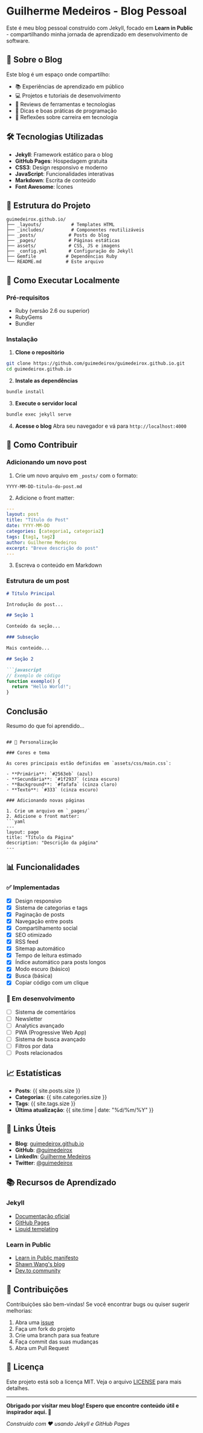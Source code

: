 # Guilherme Medeiros - Blog Pessoal

Este é meu blog pessoal construído com Jekyll, focado em **Learn in Public** - compartilhando minha jornada de aprendizado em desenvolvimento de software.

## 🚀 Sobre o Blog

Este blog é um espaço onde compartilho:
- 📚 Experiências de aprendizado em público
- 💻 Projetos e tutoriais de desenvolvimento
- 🔧 Reviews de ferramentas e tecnologias
- 🎯 Dicas e boas práticas de programação
- 🚀 Reflexões sobre carreira em tecnologia

## 🛠️ Tecnologias Utilizadas

- **Jekyll**: Framework estático para o blog
- **GitHub Pages**: Hospedagem gratuita
- **CSS3**: Design responsivo e moderno
- **JavaScript**: Funcionalidades interativas
- **Markdown**: Escrita de conteúdo
- **Font Awesome**: Ícones

## 📁 Estrutura do Projeto

```
guimedeirox.github.io/
├── _layouts/           # Templates HTML
├── _includes/          # Componentes reutilizáveis
├── _posts/            # Posts do blog
├── _pages/            # Páginas estáticas
├── assets/            # CSS, JS e imagens
├── _config.yml        # Configuração do Jekyll
├── Gemfile           # Dependências Ruby
└── README.md         # Este arquivo
```

## 🚀 Como Executar Localmente

### Pré-requisitos

- Ruby (versão 2.6 ou superior)
- RubyGems
- Bundler

### Instalação

1. **Clone o repositório**
```bash
git clone https://github.com/guimedeirox/guimedeirox.github.io.git
cd guimedeirox.github.io
```

2. **Instale as dependências**
```bash
bundle install
```

3. **Execute o servidor local**
```bash
bundle exec jekyll serve
```

4. **Acesse o blog**
Abra seu navegador e vá para `http://localhost:4000`

## 📝 Como Contribuir

### Adicionando um novo post

1. Crie um novo arquivo em `_posts/` com o formato:
```
YYYY-MM-DD-titulo-do-post.md
```

2. Adicione o front matter:
```yaml
---
layout: post
title: "Título do Post"
date: YYYY-MM-DD
categories: [categoria1, categoria2]
tags: [tag1, tag2]
author: Guilherme Medeiros
excerpt: "Breve descrição do post"
---
```

3. Escreva o conteúdo em Markdown

### Estrutura de um post

```markdown
# Título Principal

Introdução do post...

## Seção 1

Conteúdo da seção...

### Subseção

Mais conteúdo...

## Seção 2

```javascript
// Exemplo de código
function exemplo() {
  return "Hello World!";
}
```

## Conclusão

Resumo do que foi aprendido...
```

## 🎨 Personalização

### Cores e tema

As cores principais estão definidas em `assets/css/main.css`:

- **Primária**: `#2563eb` (azul)
- **Secundária**: `#1f2937` (cinza escuro)
- **Background**: `#fafafa` (cinza claro)
- **Texto**: `#333` (cinza escuro)

### Adicionando novas páginas

1. Crie um arquivo em `_pages/`
2. Adicione o front matter:
```yaml
---
layout: page
title: "Título da Página"
description: "Descrição da página"
---
```

## 📊 Funcionalidades

### ✅ Implementadas

- [x] Design responsivo
- [x] Sistema de categorias e tags
- [x] Paginação de posts
- [x] Navegação entre posts
- [x] Compartilhamento social
- [x] SEO otimizado
- [x] RSS feed
- [x] Sitemap automático
- [x] Tempo de leitura estimado
- [x] Índice automático para posts longos
- [x] Modo escuro (básico)
- [x] Busca (básica)
- [x] Copiar código com um clique

### 🚧 Em desenvolvimento

- [ ] Sistema de comentários
- [ ] Newsletter
- [ ] Analytics avançado
- [ ] PWA (Progressive Web App)
- [ ] Sistema de busca avançado
- [ ] Filtros por data
- [ ] Posts relacionados

## 📈 Estatísticas

- **Posts**: {{ site.posts.size }}
- **Categorias**: {{ site.categories.size }}
- **Tags**: {{ site.tags.size }}
- **Última atualização**: {{ site.time | date: "%d/%m/%Y" }}

## 🔗 Links Úteis

- **Blog**: [guimedeirox.github.io](https://guimedeirox.github.io)
- **GitHub**: [@guimedeirox](https://github.com/guimedeirox)
- **LinkedIn**: [Guilherme Medeiros](https://linkedin.com/in/guilherme-medeiros)
- **Twitter**: [@guimedeirox](https://twitter.com/guimedeirox)

## 📚 Recursos de Aprendizado

### Jekyll
- [Documentação oficial](https://jekyllrb.com/)
- [GitHub Pages](https://pages.github.com/)
- [Liquid templating](https://shopify.github.io/liquid/)

### Learn in Public
- [Learn in Public manifesto](https://www.swyx.io/learn-in-public/)
- [Shawn Wang's blog](https://www.swyx.io/)
- [Dev.to community](https://dev.to/)

## 🤝 Contribuições

Contribuições são bem-vindas! Se você encontrar bugs ou quiser sugerir melhorias:

1. Abra uma [issue](https://github.com/guimedeirox/guimedeirox.github.io/issues)
2. Faça um fork do projeto
3. Crie uma branch para sua feature
4. Faça commit das suas mudanças
5. Abra um Pull Request

## 📄 Licença

Este projeto está sob a licença MIT. Veja o arquivo [LICENSE](LICENSE) para mais detalhes.

---

**Obrigado por visitar meu blog! Espero que encontre conteúdo útil e inspirador aqui. 🚀**

*Construído com ❤️ usando Jekyll e GitHub Pages*